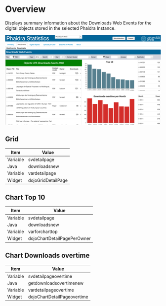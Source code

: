 # Overview

Displays summary information about the Downloads Web Events for the digital objects stored in the selected Phaidra Instance.


![](downloads.png)

## Grid

|Item | Value |
| -- | -- |
|Variable | svdetailpage |
|Java| downloadsnew |
|Variable| vardetailpage |
|Widget |dojoGridDetailPage|


## Chart Top 10

|Item | Value |
| -- | -- |
|Variable | svdetailpage |
|Java| downloadsnew |
|Variable| varforcharttop |
|Widget | dojoChartDetailPagePerOwner |

## Chart Downloads overtime

|Item | Value |
| -- | -- |
|Variable | svdetailpageovertime |
|Java| getdownloadsovertimenew |
|Variable| vardetailpageovertime |
|Widget | dojoChartDetailPageovertime |